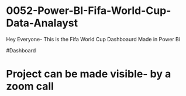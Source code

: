 # 0052-Power-BI-Fifa-World-Cup-Data-Analayst




Hey Everyone- This is the Fifa World Cup Dashboaurd Made in Power Bi



#Dashboard 
# Project can be made visible- by a zoom call
